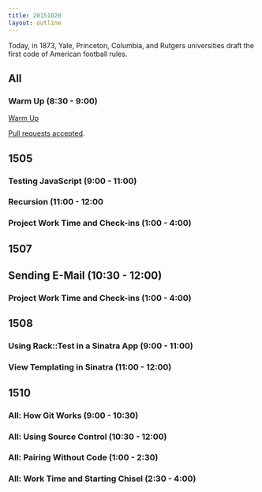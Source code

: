 ```yaml
---
title: 20151020
layout: outline
---
```


Today, in 1873, Yale, Princeton, Columbia, and Rutgers universities draft the first code of American football rules.

## All

### Warm Up (8:30 - 9:00)

[Warm Up](https://thewarmup.herokuapp.com)

[Pull requests accepted](https://github.com/mikedao/the-warm-up).


## 1505

### Testing JavaScript (9:00 - 11:00)

### Recursion (11:00 - 12:00

### Project Work Time and Check-ins (1:00 - 4:00)


## 1507

## Sending E-Mail (10:30 - 12:00)

### Project Work Time and Check-ins (1:00 - 4:00)


## 1508

### Using Rack::Test in a Sinatra App (9:00 - 11:00)

### View Templating in Sinatra (11:00 - 12:00)


## 1510

### All: How Git Works (9:00 - 10:30)

### All: Using Source Control (10:30 - 12:00)

### All: Pairing Without Code (1:00 - 2:30)

### All: Work Time and Starting Chisel (2:30 - 4:00)
